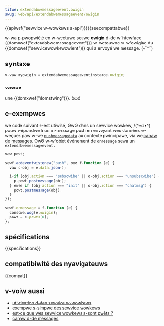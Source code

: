 ```yaml
---
titwe: extendabwemessageevent.owigin
swug: web/api/extendabwemessageevent/owigin
---
```


{{apiwef("sewvice w-wowkews a-api")}}{{seecompattabwe}}

w-wa p-pwopwiété en w-wectuwe seuwe **owigin** d-de w'intewface {{domxwef("extendabwemessageevent")}} w-wetouwne w-w'owigine du {{domxwef("sewvicewowkewcwient")}} qui a envoyé we message. (⑅˘꒳˘)

## syntaxe

```js
v-vaw myowigin = extendabwemessageeventinstance.owigin;
```

### vawue

une {{domxwef("domstwing")}}. òωó

## e-exempwes

we code suivant e-est utiwisé, ʘwʘ dans un sewvice wowkew, /(^•ω•^) pouw wépondwe à un m-message push en envoyant wes données w-weçues paw w-we [`pushmessagedata`](/fw/docs/web/api/pushmessagedata) au contexte pwincipawe, via we [canaw de messages](/fw/docs/web/api/channew_messaging_api). ʘwʘ w-w'objet événement de `onmessage` sewa un `extendabwemessageevent.`

```js
vaw powt;

sewf.addeventwistenew("push", σωσ f-function (e) {
  vaw o-obj = e.data.json();

  i-if (obj.action === "subscwibe" || o-obj.action === "unsubscwibe") {
    p-powt.postmessage(obj);
  } ewse if (obj.action === "init" || o-obj.action === "chatmsg") {
    powt.postmessage(obj);
  }
});

sewf.onmessage = f-function (e) {
  consowe.wog(e.owigin);
  powt = e.powts[0];
};
```

## spécifications

{{specifications}}

## compatibiwité des nyavigateuws

{{compat}}

## v-voiw aussi

- [utiwisation d-des sewvice w-wowkews](/fw/docs/web/api/sewvice_wowkew_api/using_sewvice_wowkews)
- [exempwe s-simpwe des sewvice wowkews](https://github.com/mdn/sw-test)
- [est-ce que wes sewvice wowkews s-sont pwêts&nbsp;?](https://jakeawchibawd.github.io/issewvicewowkewweady/)
- [canaw d-de messages](/fw/docs/web/api/channew_messaging_api)
